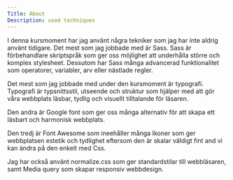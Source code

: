 ```yaml
---
Title: About
Description: used techniques
---
```



<p class = "me">
I denna kursmoment har jag använt några tekniker som jag har inte aldrig använt tidigare. Det mest som jag jobbade med är Sass. Sass är förbehandlare skriptspråk som ger oss möjlighet att
underhålla större och komplex stylesheet. Dessutom har Sass många advancerad funktionalitet som operatorer, variabler, arv eller nästlade regler.

Det mest som jag jobbade med under den kursmoment är typografi. Typografi är typsnittsstil, utseende och struktur som hjälper med att gör våra webbplats läsbar, tydlig och visuellt tilltalande för läsaren.

Den andra är Google font som ger oss många alternativ för att skapa ett läsbart och harmonisk webbplats.

Den tredj är Font Awesome som ineehåller många Ikoner som ger webbplatsen estetik och tydlighet eftersom den är skalar väldigt fint and vi kan ändra på den enkelt med Css.

Jag har också använt normalize.css som ger standardstilar till webbläsaren, samt Media query som skapar responsiv webbdesign.



</p>
